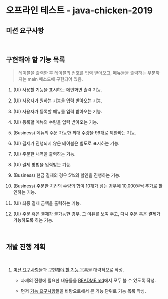# 오프라인 테스트 - java-chicken-2019

## 미션 요구사항

<br>

## 구현해야 할 기능 목록

> 테이블을 출력한 후 테이블의 번호를 입력 받아오고, 메뉴들을 출력하는 부분까지는 main 메소드에 구현되어 있음.

1. (UI) 사용할 기능을 표시하는 메인화면 출력 기능.

2. (UI) 사용자가 원하는 기능을 입력 받아오는 기능.

3. (UI) 사용자가 등록할 메뉴를 입력 받아오는 기능.

4. (UI) 등록할 메뉴의 수량을 입력 받아오는 기능.

5. (Business) 메뉴의 주문 가능한 최대 수량을 99개로 제한하는 기능.

6. (UI) 결제가 진행되지 않은 테이블은 별도로 표시하는 기능.

7. (UI) 주문한 내역을 출력하는 기능.

8. (UI) 결제 방법을 입력받는 기능.

9. (Business) 현금 결제의 경우 5%의 할인을 진행하는 기능.

10. (Business) 주문한 치킨의 수량의 합이 10개가 넘는 경우에 10,000원씩 추가로 할인하는 기능.

11. (UI) 최종 결제 금액을 출력하는 기능.

12. (UI) 주문 혹은 결제가 불가능한 경우, 그 이유를 보여 주고, 다시 주문 혹은 결제가 가능하도록 하는 기능.

<br>

## 개발 진행 계획

<br>

1. [미션 요구사항](##-미션-요구사항)들과 [구현해야 할 기능 목록](##-구현해야-할-기능-목록)을 대략적으로 작성.

   - 과제의 진행에 필요한 내용들을 [README.md](/README.md)에서 모두 볼 수 있도록 작성.

   - 먼저 [기능 요구사항](###-기능-요구사항)들을 바탕으로해서 큰 기능 단위로 기능 목록 작성.
